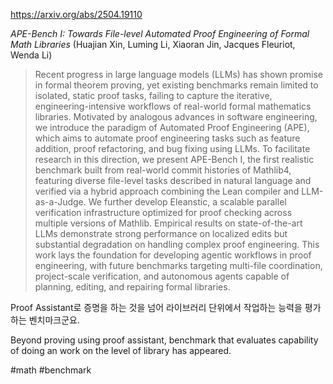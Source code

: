 https://arxiv.org/abs/2504.19110

*APE-Bench I: Towards File-level Automated Proof Engineering of Formal Math Libraries* (Huajian Xin, Luming Li, Xiaoran Jin, Jacques Fleuriot, Wenda Li)

> Recent progress in large language models (LLMs) has shown promise in formal theorem proving, yet existing benchmarks remain limited to isolated, static proof tasks, failing to capture the iterative, engineering-intensive workflows of real-world formal mathematics libraries. Motivated by analogous advances in software engineering, we introduce the paradigm of Automated Proof Engineering (APE), which aims to automate proof engineering tasks such as feature addition, proof refactoring, and bug fixing using LLMs. To facilitate research in this direction, we present APE-Bench I, the first realistic benchmark built from real-world commit histories of Mathlib4, featuring diverse file-level tasks described in natural language and verified via a hybrid approach combining the Lean compiler and LLM-as-a-Judge. We further develop Eleanstic, a scalable parallel verification infrastructure optimized for proof checking across multiple versions of Mathlib. Empirical results on state-of-the-art LLMs demonstrate strong performance on localized edits but substantial degradation on handling complex proof engineering. This work lays the foundation for developing agentic workflows in proof engineering, with future benchmarks targeting multi-file coordination, project-scale verification, and autonomous agents capable of planning, editing, and repairing formal libraries.

Proof Assistant로 증명을 하는 것을 넘어 라이브러리 단위에서 작업하는 능력을 평가하는 벤치마크군요.

<english>
Beyond proving using proof assistant, benchmark that evaluates capability of doing an work on the level of library has appeared.
</english>

#math #benchmark 